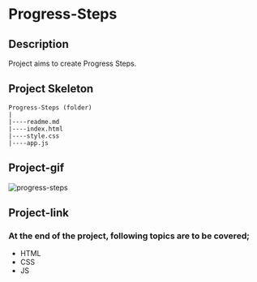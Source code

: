 # Progress-Steps
## Description
Project aims to create Progress Steps.
## Project Skeleton
```
Progress-Steps (folder)
|
|----readme.md
|----index.html  
|----style.css 
|----app.js		
```
## Project-gif
![progress-steps](https://github.com/axel-ac/Progress-Steps/assets/102467587/1f2188e4-0f94-4175-aa58-e158464acd9d)
## Project-link

### At the end of the project, following topics are to be covered;
- HTML 
- CSS
- JS
